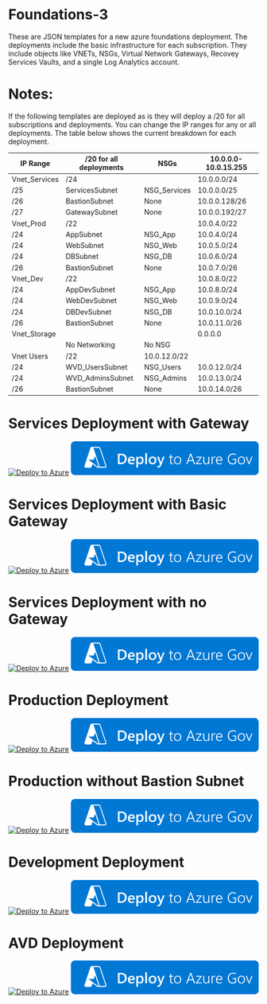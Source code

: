 # Foundations-3

These are JSON templates for a new azure foundations deployment.  The deployments include the basic infrastructure for each subscription.  They include objects like VNETs, NSGs, Virtual Network Gateways, Recovey Services Vaults, and a single Log Analytics account.

# Notes:
If the following templates are deployed as is they will deploy a /20 for all subscriptions and deployments.  You can change the IP ranges for any or all deployments.  The table below shows the current breakdown for each deployment. 

| IP Range |	/20 for all deployments |	NSGs |	10.0.0.0-10.0.15.255 |
| -------- | ------------------------ | ---- | --------------------- |
|  Vnet_Services |	/24 | |	10.0.0.0/24 |
| /25 |	ServicesSubnet | NSG_Services |	10.0.0.0/25 |
| /26 |	BastionSubnet |	None |	10.0.0.128/26 |
| /27 |	GatewaySubnet |	None |	10.0.0.192/27 |
| Vnet_Prod |	/22 | |		10.0.4.0/22 |
| /24 |	AppSubnet |	NSG_App |	10.0.4.0/24 |
| /24 |	WebSubnet |	NSG_Web |	10.0.5.0/24 |
| /24 |	DBSubnet |	NSG_DB |	10.0.6.0/24 |
| /26 |	BastionSubnet |	None |	10.0.7.0/26 |
| Vnet_Dev |	/22 | |		10.0.8.0/22 |
| /24 |	AppDevSubnet |	NSG_App |	10.0.8.0/24 |
| /24 |	WebDevSubnet |	NSG_Web |	10.0.9.0/24 |
| /24 |	DBDevSubnet |	NSG_DB |	10.0.10.0/24 |
| /26 |	BastionSubnet |	None |	10.0.11.0/26 |
| Vnet_Storage | | |			0.0.0.0 |
|	 | No Networking |	No NSG	|
| Vnet Users |	/22 |		10.0.12.0/22 |
| /24 |	WVD_UsersSubnet |	NSG_Users |	10.0.12.0/24 |
| /24 |	WVD_AdminsSubnet |	NSG_Admins |	10.0.13.0/24 |
| /26 |	BastionSubnet |	None |	10.0.14.0/26 |

# Services Deployment with Gateway

[![Deploy to Azure](https://aka.ms/deploytoazurebutton)](https://portal.azure.com/#create/Microsoft.Template/uri/https%3A%2F%2Fraw.githubusercontent.com%2Ftoddnelson5%2FFoundations-3%2Fmain%2Fservicesdeploy.json)
[![Deploy To Azure Gov](https://raw.githubusercontent.com/Azure/azure-quickstart-templates/master/1-CONTRIBUTION-GUIDE/images/deploytoazuregov.svg?sanitize=true)](https://portal.azure.us/#create/Microsoft.Template/uri/https%3A%2F%2Fraw.githubusercontent.com%2Ftoddnelson5%2FFoundations-3%2Fmain%2Fservicesdeploy.json)

# Services Deployment with Basic Gateway

[![Deploy to Azure](https://aka.ms/deploytoazurebutton)](https://portal.azure.com/#create/Microsoft.Template/uri/https%3A%2F%2Fraw.githubusercontent.com%2Ftoddnelson5%2FFoundations-3%2Fmain%2FservicesbasicGWdeploy.json)
[![Deploy To Azure Gov](https://raw.githubusercontent.com/Azure/azure-quickstart-templates/master/1-CONTRIBUTION-GUIDE/images/deploytoazuregov.svg?sanitize=true)](https://portal.azure.us/#create/Microsoft.Template/uri/https%3A%2F%2Fraw.githubusercontent.com%2Ftoddnelson5%2FFoundations-3%2Fmain%2FservicesbasicGWdeploy.json)


# Services Deployment with no Gateway

[![Deploy to Azure](https://aka.ms/deploytoazurebutton)](https://portal.azure.com/#create/Microsoft.Template/uri/https%3A%2F%2Fraw.githubusercontent.com%2Ftoddnelson5%2FFoundations-3%2Fmain%2FservicesnoGWdeploy.json)
[![Deploy To Azure Gov](https://raw.githubusercontent.com/Azure/azure-quickstart-templates/master/1-CONTRIBUTION-GUIDE/images/deploytoazuregov.svg?sanitize=true)](https://portal.azure.us/#create/Microsoft.Template/uri/https%3A%2F%2Fraw.githubusercontent.com%2Ftoddnelson5%2FFoundations-3%2Fmain%2FservicesnoGWdeploy.json)


# Production Deployment

[![Deploy to Azure](https://aka.ms/deploytoazurebutton)](https://portal.azure.com/#create/Microsoft.Template/uri/https%3A%2F%2Fraw.githubusercontent.com%2Ftoddnelson5%2FFoundations-3%2Fmain%2Fproddeploy.json)
[![Deploy To Azure Gov](https://raw.githubusercontent.com/Azure/azure-quickstart-templates/master/1-CONTRIBUTION-GUIDE/images/deploytoazuregov.svg?sanitize=true)](https://portal.azure.us/#create/Microsoft.Template/uri/https%3A%2F%2Fraw.githubusercontent.com%2Ftoddnelson5%2FFoundations-3%2Fmain%2Fproddeploy.json)


# Production without Bastion Subnet

[![Deploy to Azure](https://aka.ms/deploytoazurebutton)](https://portal.azure.com/#create/Microsoft.Template/uri/https%3A%2F%2Fraw.githubusercontent.com%2Ftoddnelson5%2FFoundations-3%2Fmain%2Fprodnobastiondeploy.json)
[![Deploy To Azure Gov](https://raw.githubusercontent.com/Azure/azure-quickstart-templates/master/1-CONTRIBUTION-GUIDE/images/deploytoazuregov.svg?sanitize=true)](https://portal.azure.us/#create/Microsoft.Template/uri/https%3A%2F%2Fraw.githubusercontent.com%2Ftoddnelson5%2FFoundations-3%2Fmain%2Fprodnobastiondeploy.json)


# Development Deployment

[![Deploy to Azure](https://aka.ms/deploytoazurebutton)](https://portal.azure.com/#create/Microsoft.Template/uri/https%3A%2F%2Fraw.githubusercontent.com%2Ftoddnelson5%2FFoundations-3%2Fmain%2Fdevdeploy.json)
[![Deploy To Azure Gov](https://raw.githubusercontent.com/Azure/azure-quickstart-templates/master/1-CONTRIBUTION-GUIDE/images/deploytoazuregov.svg?sanitize=true)](https://portal.azure.us/#create/Microsoft.Template/uri/https%3A%2F%2Fraw.githubusercontent.com%2Ftoddnelson5%2FFoundations-3%2Fmain%2Fdevdeploy.json)


# AVD Deployment

[![Deploy to Azure](https://aka.ms/deploytoazurebutton)](https://portal.azure.com/#create/Microsoft.Template/uri/https%3A%2F%2Fraw.githubusercontent.com%2Ftoddnelson5%2FFoundations-3%2Fmain%2Favddeploy.json)
[![Deploy To Azure Gov](https://raw.githubusercontent.com/Azure/azure-quickstart-templates/master/1-CONTRIBUTION-GUIDE/images/deploytoazuregov.svg?sanitize=true)](https://portal.azure.us/#create/Microsoft.Template/uri/https%3A%2F%2Fraw.githubusercontent.com%2Ftoddnelson5%2FFoundations-3%2Fmain%2Favddeploy.json)










